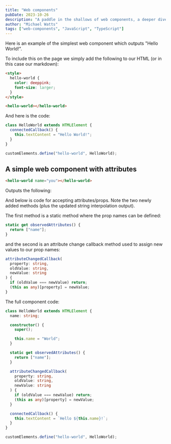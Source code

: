 ```yaml
---
title: "Web components"
pubDate: 2023-10-26
description: "A paddle in the shallows of web components, a deeper dive to come later"
author: "Michael Watts"
tags: ["web-components", "JavaScript", "TypeScript"]
---
```


<style>
hello-world {
  color: deeppink;
  font-size: larger;
}
</style>

Here is an example of the simplest web component which outputs "Hello World!".

<hello-world class="border border-rose-300 px-5"></hello-world>

To include this on the page we simply add the following to our HTML (or in this case our markdown):

```html
<style>
  hello-world {
    color: deeppink;
    font-size: larger;
  }
</style>

<hello-world></hello-world>
```

And here is the code:

```ts
class HelloWorld extends HTMLElement {
  connectedCallback() {
    this.textContent = "Hello World!";
  }
}

customElements.define("hello-world", HelloWorld);
```

## A simple web component with attributes

```html
<hello-world name="you"></hello-world>
```

Outputs the following:

<hello-world name="you" class="border border-rose-300 px-5"></hello-world>

And below is code for accepting attributes/props. Note the two newly added methods (plus the updated string interpolation output).

The first method is a static method where the prop names can be defined:

```ts
static get observedAttributes() {
  return ["name"];
}
```

and the second is an attribute change callback method used to assign new values to our prop names:

```ts
attributeChangedCallback(
  property: string,
  oldValue: string,
  newValue: string
) {
  if (oldValue === newValue) return;
  (this as any)[property] = newValue;
}
```

The full component code:

```ts
class HelloWorld extends HTMLElement {
  name: string;

  constructor() {
    super();

    this.name = "World";
  }

  static get observedAttributes() {
    return ["name"];
  }

  attributeChangedCallback(
    property: string,
    oldValue: string,
    newValue: string
  ) {
    if (oldValue === newValue) return;
    (this as any)[property] = newValue;
  }

  connectedCallback() {
    this.textContent = `Hello ${this.name}!`;
  }
}

customElements.define("hello-world", HelloWorld);
```

